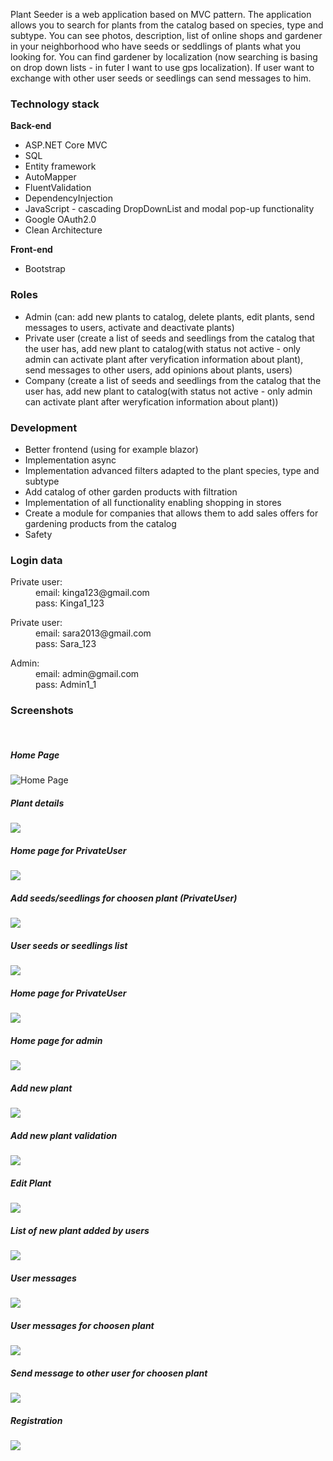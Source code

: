 Plant Seeder is a web application based on MVC pattern. The application allows you to search for plants from the catalog based on species, type and subtype. 
You can see photos, description, list of online shops and gardener in your neighborhood who have seeds or seddlings of plants what you looking for. 
You can find gardener by localization (now searching is basing on drop down lists - in futer I want to use gps localization). If user want to exchange with other user seeds or seedlings can send messages to him.

<h3>Technology stack</h3>
<p><strong>Back-end</strong> </p>
<ul>
  <li>ASP.NET Core MVC</li>
  <li>SQL</li>
  <li> Entity framework</li>
  <li>AutoMapper</li>
  <li>FluentValidation</li>
  <li>DependencyInjection</li>
  <li>JavaScript - cascading DropDownList and modal pop-up functionality</li>
  <li>Google OAuth2.0</li>
  <li>Clean Architecture</li>
 </ul>
 
<p><strong>Front-end</strong> </p>
<ul>
  <li>Bootstrap</li>
 </ul>
  
<h3>Roles</h3>
<ul>
  <li>Admin (can: add new plants to catalog, delete plants, edit plants, send messages to users, activate and deactivate plants)</li>
  <li> Private user (create a list of seeds and seedlings from the catalog that the user has, add new plant to catalog(with status not active - only admin can activate plant after veryfication information about plant), send messages to other users, add opinions about plants, users)</li>
  <li>Company (create a list of seeds and seedlings from the catalog that the user has, add new plant to catalog(with status not active - only admin can activate plant after weryfication information about plant))  </li>
</ul>

<h3>Development</h3>
<ul>
<li>Better frontend (using for example blazor)</li>
<li>Implementation async</li>
<li>Implementation advanced filters adapted to the plant species, type and subtype</li>
<li>Add catalog of other garden products with filtration</li>
<li>Implementation of all functionality enabling shopping in stores</li>
<li>Create a module for companies that allows them to add sales offers for gardening products from the catalog</li>
<li>Safety</li>
</ul>

<h3>Login data</h3>
<p></p>
<dl>
  <dt>Private user:</dt>
    <dd>email: kinga123@gmail.com</dd>
    <dd>pass: Kinga1_123</dd>
</dl>
<dl>
  <dt>Private user:</dt>
    <dd>email: sara2013@gmail.com</dd>
    <dd>pass: Sara_123</dd>
</dl>
<p></p>
<dl>
  <dt>Admin:</dt>
    <dd>email: admin@gmail.com</dd>
    <dd>pass: Admin1_1</dd>
</dl>

<h3>Screenshots</h3>
<br>
<h5>Home Page</h5>
<img src="/VFHCatalogMVC.Web/Screens/Index.png" alt="Home Page" title="Home Page">
<br>
<h5>Plant details</h5>
<img src="/VFHCatalogMVC.Web/Screens/PlantDetails.png">
<br>
<h5>Home page for PrivateUser</h5>
<img src="/VFHCatalogMVC.Web/Screens/IndexPrivateUser.png">
<br>
<h5>Add seeds/seedlings for choosen plant (PrivateUser)</h5>
<img src="/VFHCatalogMVC.Web/Screens/PrivateUserAddSeeds.png">
<br>
<h5>User seeds or seedlings list</h5>
<img src="/VFHCatalogMVC.Web/Screens/IndexUserSeedsList.png">
<br>
<h5>Home page for PrivateUser</h5>
<img src="/VFHCatalogMVC.Web/Screens/AddOpinion.png">
<br>
<h5>Home page for admin</h5>
<img src="/VFHCatalogMVC.Web/Screens/IndexAdmin.png">  
<br>
<h5>Add new plant</h5>
<img src="/VFHCatalogMVC.Web/Screens/AdminAddNewPlant.png">  
<br>
<h5>Add new plant validation</h5>
<img src="/VFHCatalogMVC.Web/Screens/AdminAddNewPlantValidation.png">  
<br>
<h5>Edit Plant</h5>
<img src="/VFHCatalogMVC.Web/Screens/AdminEditPlant.png">  
<br>
<h5>List of new plant added by users</h5>
<img src="/VFHCatalogMVC.Web/Screens/NewAddedPlantsByUsersIndexAdmin.png">  
<br>
<h5>User messages</h5>
<img src="/VFHCatalogMVC.Web/Screens/UserMessages.png">
<br>
<h5>User messages for choosen plant</h5>
<img src="/VFHCatalogMVC.Web/Screens/UserIndexPlantMessages.png">
<br>
<h5>Send message to other user for choosen plant</h5>
<img src="/VFHCatalogMVC.Web/Screens/SendMessagePUByPU.png">
<br>
<h5>Registration</h5>
<img src="/VFHCatalogMVC.Web/Screens/Register.png">

  







